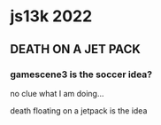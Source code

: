 

# js13k 2022

## DEATH ON A JET PACK

### gamescene3 is the soccer idea?

no clue what I am doing...

death floating on a jetpack is the idea